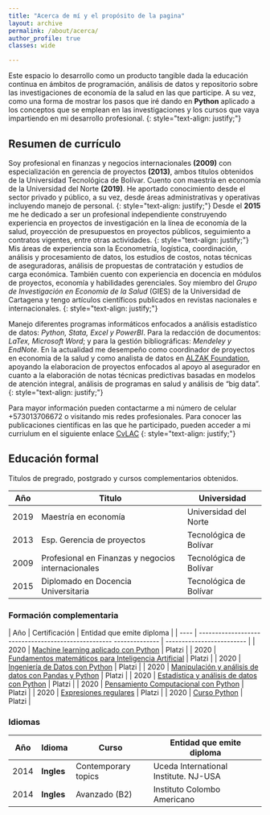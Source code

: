 ```yaml
---
title: "Acerca de mí y el propósito de la pagina"
layout: archive
permalink: /about/acerca/
author_profile: true
classes: wide

---
```


Este espacio lo desarrollo como un producto tangible dada la educación continua en ámbitos de programación, análisis de datos y repositorio sobre las investigaciones de economía de la salud en las que participe. A su vez, como una forma de mostrar los pasos que iré dando en **Python** aplicado a los conceptos que se emplean en las investigaciones y los cursos que vaya impartiendo en mi desarrollo profesional. 
{: style="text-align: justify;"}

## Resumen de currículo

Soy profesional en finanzas y negocios internacionales **(2009)** con especialización en gerencia de proyectos **(2013)**, ambos títulos obtenidos de la Universidad Tecnológica de Bolívar. Cuento con maestría en economía de la Universidad del Norte **(2019)**. He aportado conocimiento desde el sector privado y público, a su vez, desde áreas administrativas y operativas incluyendo manejo de personal.
{: style="text-align: justify;"}
Desde el **2015** me he dedicado a ser un profesional independiente construyendo experiencia en proyectos de investigación en la línea de economía de la salud, proyección de presupuestos en proyectos públicos, seguimiento a contratos vigentes, entre otras actividades.
{: style="text-align: justify;"}
Mis áreas de experiencia son la Econometría, logística, coordinación, análisis y procesamiento de datos, los estudios de costos, notas técnicas de aseguradoras, análisis de propuestas de contratación y estudios de carga económica. También cuento con experiencia en docencia en módulos de proyectos, economía y habilidades gerenciales. Soy miembro del *Grupo de Investigación en Economía de la Salud* (GIES) de la Universidad de Cartagena y tengo artículos científicos publicados en revistas nacionales e internacionales.
{: style="text-align: justify;"}

Manejo diferentes programas informáticos enfocados a análisis estadístico de datos: *Python, Stata, Excel y PowerBI*. Para la redacción de documentos: *LaTex, Microsoft Word*; y para la gestión bibliográficas: *Mendeley y EndNote*. En la actualidad me desempeño como coordinador de proyectos en economia de la salud y como analista de datos en [ALZAK Foundation](https://alzakfoundation.org/ "Alzak link"), apoyando la elaboracion de proyectos enfocados al apoyo al asegurador en cuanto a la elaboración de notas técnicas predictivas basadas en modelos de atención integral, análisis de programas en salud y análisis de “big data”. 
{: style="text-align: justify;"}

Para mayor información pueden contactarme a mi número de celular +573013706672 o visitando mis redes profesionales. Para conocer las publicaciones cientificas en las que he participado, pueden acceder a mi curriulum en el siguiente enlace [CvLAC](https://scienti.minciencias.gov.co/cvlac/visualizador/generarCurriculoCv.do?cod_rh=0001593605 "CvLAC")
{: style="text-align: justify;"}

## Educación formal

Titulos de pregrado, postgrado y cursos complementarios obtenidos.

| Año   | Titulo                                             | Universidad            |
| ----  | -------------------------------------------------- | ---------------------- |
| 2019  | Maestría en economía                               | Universidad del Norte  |
| 2013  | Esp. Gerencia de proyectos                         | Tecnológica de Bolívar |
| 2009  | Profesional en Finanzas y negocios internacionales | Tecnológica de Bolívar |
| 2015  | Diplomado en Docencia Universitaria                | Tecnológica de Bolívar |

### Formación complementaria

| Año   | Certificación                                                                                                                         | Entidad que emite diploma |
| ----  | ---------------------------------------------------                                                                 --------------    | ------------------------- |
| 2020  | [Machine learning aplicado con Python](https://platzi.com/@fgomezdelarosa/curso/1178-scikit/diploma/detalle/ "ML")                    | Platzi                    |
| 2020  | [Fundamentos matemáticos para Inteligencia Artificial](https://platzi.com/@fgomezdelarosa/curso/1729-matematicas-ai/diploma/detalle/) | Platzi                    |
| 2020  | [Ingeniería de Datos con Python](https://platzi.com/@fgomezdelarosa/curso/1385-ingenieria-datos/diploma/detalle/)                     | Platzi                    |
| 2020  | [Manipulación y análisis de datos con Pandas y Python](https://platzi.com/@fgomezdelarosa/curso/1794-pandas/diploma/detalle/)         | Platzi                    |
| 2020  | [Estadística y análisis de datos con Python](https://platzi.com/@fgomezdelarosa/curso/1745-estadistica-python/diploma/detalle/)       | Platzi                    |
| 2020  | [Pensamiento Computacional con Python](https://platzi.com/@fgomezdelarosa/curso/1764-python-cs/diploma/detalle/)                      | Platzi                    |
| 2020  | [Expresiones regulares](https://platzi.com/@fgomezdelarosa/curso/1301-expresiones-regulares/diploma/detalle/)                         | Platzi                    |
| 2020  | [Curso Python](https://platzi.com/@fgomezdelarosa/curso/1104-python/diploma/detalle/)                                                 | Platzi                    |

### Idiomas

| Año   | Idioma     | Curso               | Entidad que emite diploma             |
| ----  | ---------- | ------------------- | ------------------------------------- |
| 2014  | **Ingles** | Contemporary topics | Uceda International Institute. NJ-USA |
| 2014  | **Ingles** | Avanzado (B2)       | Instituto Colombo Americano           |
